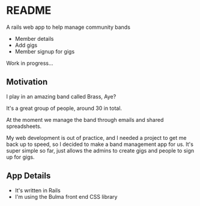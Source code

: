 # README

A rails web app to help manage community bands

* Member details
* Add gigs
* Member signup for gigs

Work in progress...

## Motivation
I play in an amazing band called Brass, Aye?

It's a great group of people, around 30 in total.

At the moment we manage the band through emails and shared spreadsheets.

My web development is out of practice, and I needed a project to get me back up to speed, so I decided to make a band management app for us.
It's super simple so far, just allows the admins to create gigs and people to sign up for gigs.

## App Details
* It's written in Rails
* I'm using the Bulma front end CSS library